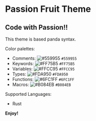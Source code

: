 # Passion Fruit Theme 
## Code with Passion!!
This theme is based panda syntax. 

Color palettes:
* Comments: ![#559955](https://via.placeholder.com/15/559955/000000?text=+) `#559955`
* Keywords: ![#FF75B5](https://via.placeholder.com/15/FF75B5/000000?text=+) `#FF75B5`
* Variables: ![#FFCC95](https://via.placeholder.com/15/FFCC95/000000?text=+) `#FFCC95`
* Types: ![#FDA950](https://via.placeholder.com/15/FDA950/000000?text=+) `#FDA950`
* Functions: ![#6FC1FF](https://via.placeholder.com/15/6FC1FF/000000?text=+) `#6FC1FF`
* Macros: ![#B084EB](https://via.placeholder.com/15/B084EB/000000?text=+) `#B084EB`

Supported Languages:
* Rust

**Enjoy!**

